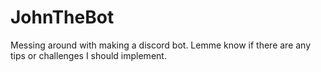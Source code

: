# JohnTheBot
Messing around with making a discord bot. Lemme know if there are any tips or challenges I should implement.
